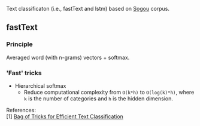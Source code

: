 Text classificaton (i.e., fastText and lstm) based on [Sogou](http://www.sogou.com/labs/resource/cs.php) corpus.

## fastText

### Principle
Averaged word (with n-grams) vectors + softmax.

### 'Fast' tricks
- Hierarchical softmax
    - Reduce computational complexity from `O(k*h)` to `O(log(k)*h)`, where `k` is the number of categories and `h` is the hidden dimension.

References:  
[1] [Bag of Tricks for Efficient Text Classification](https://arxiv.org/abs/1607.01759)
